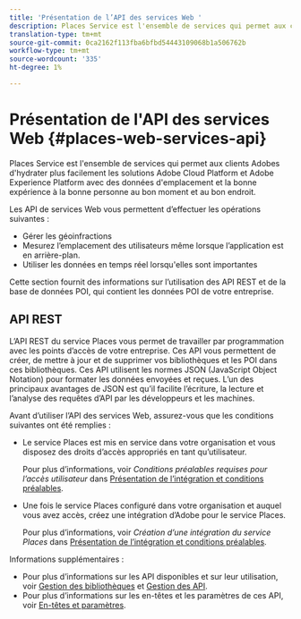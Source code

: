 ```yaml
---
title: 'Présentation de l’API des services Web '
description: Places Service est l'ensemble de services qui permet aux clients Adobes d'hydrater plus facilement les solutions Adobe Experience Cloud et Adobe Experience Platform avec des données d'emplacement et la bonne expérience à la bonne personne au bon moment et au bon endroit.
translation-type: tm+mt
source-git-commit: 0ca2162f113fba6bfbd54443109068b1a506762b
workflow-type: tm+mt
source-wordcount: '335'
ht-degree: 1%

---
```



# Présentation de l&#39;API des services Web {#places-web-services-api}

Places Service est l&#39;ensemble de services qui permet aux clients Adobes d&#39;hydrater plus facilement les solutions Adobe Cloud Platform et Adobe Experience Platform avec des données d&#39;emplacement et la bonne expérience à la bonne personne au bon moment et au bon endroit.

Les API de services Web vous permettent d’effectuer les opérations suivantes :

* Gérer les géoinfractions
* Mesurez l’emplacement des utilisateurs même lorsque l’application est en arrière-plan.
* Utiliser les données en temps réel lorsqu&#39;elles sont importantes

Cette section fournit des informations sur l’utilisation des API REST et de la base de données POI, qui contient les données POI de votre entreprise.

## API REST

L’API REST du service Places vous permet de travailler par programmation avec les points d’accès de votre entreprise. Ces API vous permettent de créer, de mettre à jour et de supprimer vos bibliothèques et les POI dans ces bibliothèques. Ces API utilisent les normes JSON (JavaScript Object Notation) pour formater les données envoyées et reçues. L’un des principaux avantages de JSON est qu’il facilite l’écriture, la lecture et l’analyse des requêtes d’API par les développeurs et les machines.

Avant d’utiliser l’API des services Web, assurez-vous que les conditions suivantes ont été remplies :

* Le service Places est mis en service dans votre organisation et vous disposez des droits d’accès appropriés en tant qu’utilisateur.

   Pour plus d’informations, voir *Conditions préalables requises pour l’accès utilisateur* dans [Présentation de l’intégration et conditions préalables](/help/web-service-api/adobe-i-o-integration.md).

* Une fois le service Places configuré dans votre organisation et auquel vous avez accès, créez une intégration d’Adobe pour le service Places.

   Pour plus d’informations, voir *Création d’une intégration du service Places* dans [Présentation de l’intégration et conditions préalables](/help/web-service-api/adobe-i-o-integration.md).

Informations supplémentaires :

* Pour plus d’informations sur les API disponibles et sur leur utilisation, voir [Gestion des bibliothèques](/help/web-service-api/api-usage/manage-libraries/manage-libraries.md) et [Gestion des API](/help/web-service-api/api-usage/manage-pois/manage-pois.md).
* Pour plus d’informations sur les en-têtes et les paramètres de ces API, voir [En-têtes et paramètres](/help/web-service-api/api-usage/headers-and-parameters.md).
